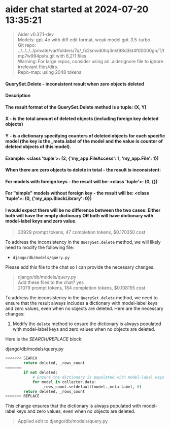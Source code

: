 
# aider chat started at 2024-07-20 13:35:21

> Aider v0.37.1-dev  
> Models: gpt-4o with diff edit format, weak model gpt-3.5-turbo  
> Git repo: ../../../../private/var/folders/7q/_fx2smvd0hq3nkt98d3kt4f00000gn/T/tmp7w994psh/.git with 6,211 files  
> Warning: For large repos, consider using an .aiderignore file to ignore irrelevant files/dirs.  
> Repo-map: using 2048 tokens  

#### QuerySet.Delete - inconsistent result when zero objects deleted  
#### Description  
#### 	  
#### The result format of the QuerySet.Delete method is a tuple: (X, Y)   
#### X - is the total amount of deleted objects (including foreign key deleted objects)  
#### Y - is a dictionary specifying counters of deleted objects for each specific model (the key is the _meta.label of the model and the value is counter of deleted objects of this model).  
#### Example: <class 'tuple'>: (2, {'my_app.FileAccess': 1, 'my_app.File': 1})  
#### When there are zero objects to delete in total - the result is inconsistent:  
#### For models with foreign keys - the result will be: <class 'tuple'>: (0, {})  
#### For "simple" models without foreign key - the result will be: <class 'tuple'>: (0, {'my_app.BlockLibrary': 0})  
#### I would expect there will be no difference between the two cases: Either both will have the empty dictionary OR both will have dictionary with model-label keys and zero value.  
> 33929 prompt tokens, 47 completion tokens, $0.170350 cost  

To address the inconsistency in the `QuerySet.delete` method, we will likely need to modify the following file:

- `django/db/models/query.py`

Please add this file to the chat so I can provide the necessary changes.

> django/db/models/query.py  
> Add these files to the chat? yes  
> 21079 prompt tokens, 184 completion tokens, $0.108155 cost  

To address the inconsistency in the `QuerySet.delete` method, we need to ensure that the result always includes a dictionary with model-label keys and zero values, even when no objects are deleted. Here are the necessary changes:

1. Modify the `delete` method to ensure the dictionary is always populated with model-label keys and zero values when no objects are deleted.

Here is the *SEARCH/REPLACE* block:

django/db/models/query.py
```python
<<<<<<< SEARCH
        return deleted, _rows_count
=======
        if not deleted:
            # Ensure the dictionary is populated with model-label keys and zero values
            for model in collector.data:
                _rows_count.setdefault(model._meta.label, 0)
        return deleted, _rows_count
>>>>>>> REPLACE
```

This change ensures that the dictionary is always populated with model-label keys and zero values, even when no objects are deleted.

> Applied edit to django/db/models/query.py  
